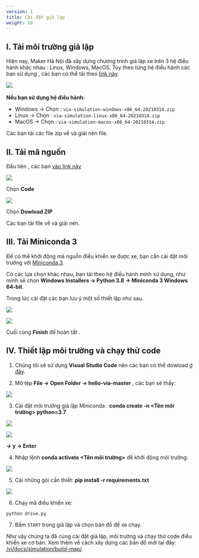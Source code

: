 ```yaml
---
version: 1
title: Cài đặt giả lập
weight: 10
---
```

## I. Tải môi trường giả lập

Hiện nay, Maker Hà Nội đã xây dựng chương trình giả lập xe trên 3 hệ điều hành khác nhau : Linux, Windows, MacOS.
Tùy theo từng hệ điều hành các bạn sử dụng , các bạn có thể tải theo [link này](https://github.com/makerhanoi/via-simulation-jeep/releases/tag/v0.1-alpha "Github Maker Hanoi").

![](Usr2cTl.png).

**Nếu bạn sử dụng hệ điều hành:**

* Windows → Chọn : `via-simulation-windows-x86_64-20210314.zip`
* Linux → Chọn : `via-simulation-linux-x86_64-20210314.zip`
* MacOS → Chọn : `via-simulation-macos-x86_64-20210314.zip` 

Các bạn tải các file zip về và giải nén file.

## II. Tải mã nguồn

Đầu tiên , các bạn [vào link này](https://github.com/makerhanoi/hello-via)

![](TUG9FiX.png)

Chọn **Code**
 
![](DF7WLXg.png)

Chọn **Dowload ZIP**

Các bạn tải file về và giải nén.

## III. Tải Miniconda 3

Để có thể khởi động mã nguồn điều khiển xe được xe, bạn cần cài đặt môi trường với [Miniconda 3](https://docs.conda.io/en/latest/miniconda.html).

Có các lựa chọn khác nhau, bạn tải theo hệ điều hành mình sử dụng, như mình sẽ chọn **Windows Installers → Python 3.8 → Miniconda 3 Windows 64-bit**.

Trong lúc cài đặt các bạn lưu ý một số thiết lập như sau.

![](aSkRwc7.png)

![](VpDTeSq.png)

Cuối cùng **Finish** để hoàn tất .

## IV. Thiết lập môi trường và chạy thử code

1. Chúng tôi sẽ sử dụng **Visual Studio Code** nên các bạn có thể dowload [ở đây](https://code.visualstudio.com/download "Visual Studio Code ").

2. Mở tệp  **File → Open Folder → hello-via-master** , các bạn sẽ thấy: 

![](OMZBOYn.png)

3. Cài đặt môi trường giả lập Miniconda : **conda create -n <Tên môi trường> python=3.7**

![](Hf5KEZk.png)

![](9rE8HvV.png) 
 
 
**→ y → Enter**
 
 
4. Nhập lệnh **conda activate <Tên môi trường>** để khởi động môi trường:

![](f4HfrqR.png)


5. Cài những gói cần thiết: **pip install -r requirements.txt**

![](Q8IbsCu.png)

6. Chạy mã điều khiển xe:

```
python drive.py
```

7. Bấm `START` trong giả lập và chọn bản đồ để xe chạy.

Như vậy chúng ta đã cùng cài đặt giả lập, môi trường và chạy thử code điều khiển xe cơ bản. Xem thêm về cách xây dựng các bản đồ mới tại đây: [/vi/docs/simulation/build-map/](/vi/docs/simulation/build-map/).